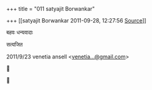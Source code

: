 +++
title = "011 satyajit Borwankar"

+++
[[satyajit Borwankar	2011-09-28, 12:27:56 [Source](https://groups.google.com/g/samskrita/c/8qGNTGsxVuM)]]



बहवः धन्यवादाः

सत्यजित  

2011/9/23 venetia ansell \<[venetia...@gmail.com]()\>  





